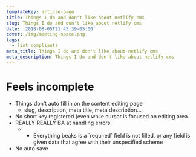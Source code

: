 ```yaml
---
templateKey: article-page
title: Things I do and don't like about netlify cms
slug: Things I do and don't like about netlify cms
date: '2018-08-05T21:45:39-05:00'
cover: /img/meeting-space.png
tags:
  - list compliants
meta_title: Things I do and don't like about netlify cms
meta_description: Things I do and don't like about netlify cms
---
```

# Feels incomplete

* Things don't auto fill in on the content editing page
  * slug, description, meta title, meta description... 
* No short key registered (even while cursor is focused on editing area.
* REALLY REALLY BA at handling errors. 
  * * Everything beaks is a \`required\` field is not filled, or any field is given data that agree with their unspecified scheme
* No auto save

